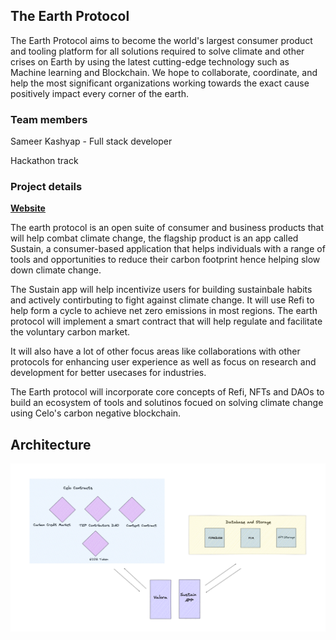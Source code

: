 ## The Earth Protocol


The Earth Protocol aims to become the world's largest consumer product and tooling platform for all solutions required to solve climate and other crises on Earth by using the latest cutting-edge technology such as Machine learning and Blockchain. We hope to collaborate, coordinate, and help the most significant organizations working towards the exact cause positively impact every corner of the earth.

### Team members

Sameer Kashyap - Full stack developer

Hackathon track


### Project details

[**Website**](https://dull-espadrille-18d.notion.site/The-Earth-Protocol-01d1206f5cd64dd880a8496a70a14236)

The earth protocol is an open suite of consumer and business products that will help combat climate change, the flagship product is an app called Sustain, a consumer-based application that helps individuals with a range of tools and opportunities to reduce their carbon footprint hence helping slow down climate change.

The Sustain app will help incentivize users for building sustainbale habits and actively contirbuting to fight against climate change. It will use Refi to help form a cycle to achieve net zero emissions in most regions. The earth protocol will implement a smart contract that will help regulate and facilitate the voluntary carbon market.

It will also have a lot of other focus areas like collaborations with other protocols for enhancing user experience as well as focus on research and development for better usecases for industries.

The Earth protocol will incorporate core concepts of Refi, NFTs and DAOs to build an ecosystem of tools and solutinos focued on solving climate change using Celo's carbon negative blockchain.


## Architecture
![Sustain](./architecture.png)
